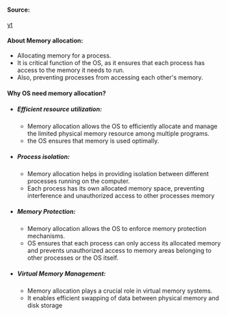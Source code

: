 #### Source:
[yt](https://www.youtube.com/watch?v=lxus-whQDnk&list=PLXj4XH7LcRfDrdQuJTHIPmKMpa7eYVaPm&index=50)

#### About Memory allocation:

* Allocating memory for a process.
* It is critical function of the OS, as it ensures that each process has access to the memory it needs to run.
* Also, preventing processes from accessing each other's memory.

#### Why OS need memory allocation?

* ##### Efficient resource utilization:
	* Memory allocation allows the OS to efficiently allocate and manage the limited physical memory resource among multiple programs.
	* the OS ensures that memory is used optimally.
* ##### Process isolation:
	* Memory allocation helps in providing isolation between different processes running on the computer.
	* Each process has its own allocated memory space, preventing interference and unauthorized access to other processes memory
* ##### Memory Protection:
	* Memory allocation allows the OS to enforce memory protection mechanisms. 
	* OS ensures that each process can only access its allocated memory and prevents unauthorized access to memory areas belonging to other processes or the OS itself.
* ##### Virtual Memory Management:
	* Memory allocation plays a crucial role in virtual memory systems.
	* It enables efficient swapping of data between physical memory and disk storage
